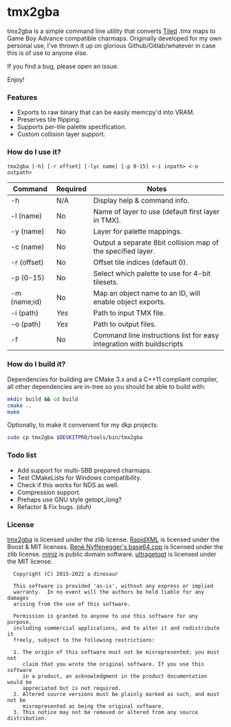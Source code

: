 # tmx2gba #
tmx2gba is a simple command line utility that converts [Tiled](http://www.mapeditor.org/) .tmx maps to Game Boy Advance compatible charmaps.
Originally developed for my own personal use, I've thrown it up on glorious Github/Gitlab/whatever in case this is of use to anyone else.

If you find a bug, please open an issue.

Enjoy!

### Features ###
* Exports to raw binary that can be easily memcpy'd into VRAM.
* Preserves tile flipping.
* Supports per-tile palette specification.
* Custom collision layer support.

### How do I use it? ###
```
tmx2gba [-h] [-r offset] [-lyc name] [-p 0-15] <-i inpath> <-o outpath>
```

Command     | Required | Notes
------------|----------|----------------------------------------------------------------------
-h          | N/A      | Display help & command info.
-l (name)   | No       | Name of layer to use (default first layer in TMX).
-y (name)   | No       | Layer for palette mappings.
-c (name)   | No       | Output a separate 8bit collision map of the specified layer.
-r (offset) | No       | Offset tile indices (default 0).
-p (0-15)   | No       | Select which palette to use for 4-bit tilesets.
-m (name;id)| No       | Map an object name to an ID, will enable object exports.
-i (path)   | *Yes*    | Path to input TMX file.
-o (path)   | *Yes*    | Path to output files.
-f <file>   | No       | Command line instructions list for easy integration with buildscripts

### How do I build it? ###

Dependencies for building are CMake 3.x and a C++11 compliant compiler,
all other dependencies are in-tree so you should be able to build with:
```bash
mkdir build && cd build
cmake ..
make
```

Optionally, to make it convenient for my dkp projects:
```bash
sudo cp tmx2gba $DEVKITPRO/tools/bin/tmx2gba
```

### Todo list ###
* Add support for multi-SBB prepared charmaps.
* Test CMakeLists for Windows compatibility.
* Check if this works for NDS as well.
* Compression support.
* Prehaps use GNU style getopt_long?
* Refactor & Fix bugs. *(duh)*

### License ###
[tmx2gba](https://github.com/ScrelliCopter/tmx2gba) is licensed under the zlib license.
[RapidXML](http://rapidxml.sourceforge.net/) is licensed under the Boost & MIT licenses.
[René Nyffenegger's base64.cpp](https://github.com/ReneNyffenegger/cpp-base64) is licensed under the zlib license.
[miniz](https://github.com/richgel999/miniz) is public domain software.
[ultragetopt](https://github.com/kevinoid/ultragetopt) is licensed under the MIT license.

```
  Copyright (C) 2015-2022 a dinosaur

  This software is provided 'as-is', without any express or implied
  warranty.  In no event will the authors be held liable for any damages
  arising from the use of this software.

  Permission is granted to anyone to use this software for any purpose,
  including commercial applications, and to alter it and redistribute it
  freely, subject to the following restrictions:

  1. The origin of this software must not be misrepresented; you must not
     claim that you wrote the original software. If you use this software
     in a product, an acknowledgment in the product documentation would be
     appreciated but is not required.
  2. Altered source versions must be plainly marked as such, and must not be
     misrepresented as being the original software.
  3. This notice may not be removed or altered from any source distribution.
  
```
